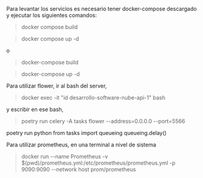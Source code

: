 Para levantar los servicios es necesario tener docker-compose descargado y ejecutar los siguientes comandos:

> docker compose build

> docker compose up -d
 
 o

> docker-compose build

> docker-compose up -d

Para utilizar flower, ir al bash del server,

> docker exec -it "id desarrollo-software-nube-api-1" bash

y escribir en ese bash,

> poetry run celery -A tasks flower  --address=0.0.0.0 --port=5566

poetry run python
from tasks import queueing
queueing.delay()

Para utilizar prometheus, en una terminal a nivel de sistema

> docker run --name Prometheus -v $(pwd)/prometheus.yml:/etc/prometheus/prometheus.yml -p 9090:9090 --network host prom/prometheus
